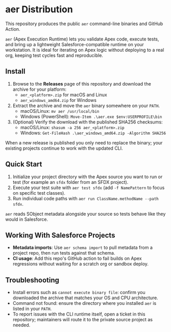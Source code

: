 # aer Distribution

This repository produces the public `aer` command-line binaries and GitHub Action.

`aer` (Apex Execution Runtime) lets you validate Apex code, execute tests, and
bring up a lightweight Salesforce-compatible runtime on your workstation. It is
ideal for iterating on Apex logic without deploying to a real org, keeping test
cycles fast and reproducible.

## Install

1. Browse to the **Releases** page of this repository and download the archive
   for your platform:
   - `aer_<platform>.zip` for macOS and Linux
   - `aer_windows_amd64.zip` for Windows
2. Extract the archive and move the `aer` binary somewhere on your `PATH`.
   - macOS/Linux: `mv aer /usr/local/bin`
   - Windows (PowerShell): `Move-Item .\aer.exe $env:USERPROFILE\bin`
3. (Optional) Verify the download with the published SHA256 checksums:
   - macOS/Linux: `shasum -a 256 aer_<platform>.zip`
   - Windows: `Get-FileHash .\aer_windows_amd64.zip -Algorithm SHA256`

When a new release is published you only need to replace the binary; your
existing projects continue to work with the updated CLI.

## Quick Start

1. Initialize your project directory with the Apex source you want to run or
   test (for example an `sfdx` folder from an SFDX project).
2. Execute your test suite with `aer test sfdx` (add `-f NamePattern`
   to focus on specific test classes).
3. Run individual code paths with `aer run ClassName.methodName --path sfdx`.

`aer` reads SObject metadata alongside your source so tests behave like they
would in Salesforce.

## Working With Salesforce Projects

- **Metadata imports**: Use `aer schema import` to pull metadata from a project
  repo, then run tests against that schema.
- **CI usage**: Add this repo's GitHub action to fail builds on
  Apex regressions without waiting for a scratch org or sandbox deploy.

## Troubleshooting

- Install errors such as `cannot execute binary file`: confirm you downloaded
  the archive that matches your OS and CPU architecture.
- Command not found: ensure the directory where you installed `aer` is listed
  in your `PATH`.
- To report issues with the CLI runtime itself, open a ticket in this
  repository; maintainers will route it to the private source project as
  needed.
